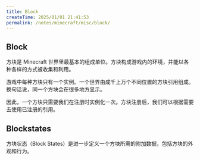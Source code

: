 ```yaml
---
title: Block
createTime: 2025/01/01 21:41:53
permalink: /notes/minecraft/misc/block/
---
```


## Block

方块是 Minecraft 世界里最基本的组成单位。方块构成游戏内的环境，并能以各种各样的方式被收集和利用。

游戏中每种方块只有一个实例。一个世界由成千上万个不同位置的方块引用组成。换句话说，同一个方块会在很多地方显示。

因此，一个方块只需要我们在注册时实例化一次。方块注册后，我们可以根据需要去使用已注册的引用。

## Blockstates

方块状态（Block States）是进一步定义一个方块所需的附加数据，包括方块的外观和行为。
